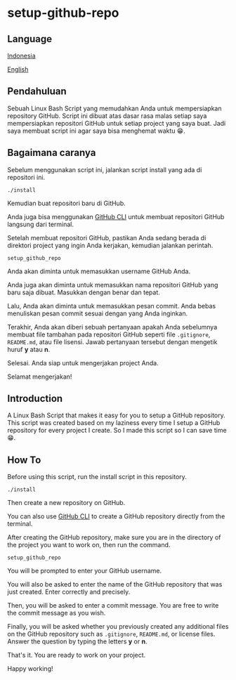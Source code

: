 # setup-github-repo

## Language
[Indonesia](#pendahuluan)

[English](#introduction)

## Pendahuluan
Sebuah Linux Bash Script yang memudahkan Anda untuk mempersiapkan repository GitHub. Script ini dibuat atas dasar rasa malas setiap saya mempersiapkan repositori GitHub untuk setiap project yang saya buat. Jadi saya membuat script ini agar saya bisa menghemat waktu 😁.

## Bagaimana caranya
Sebelum menggunakan script ini, jalankan script install yang ada di repositori ini.

`./install`

Kemudian buat repositori baru di GitHub.

Anda juga bisa menggunakan [GitHub CLI](https://github.com/cli/cli) untuk membuat repositori GitHub langsung dari terminal.

Setelah membuat repositori GitHub, pastikan Anda sedang berada di direktori project yang ingin Anda kerjakan, kemudian jalankan perintah.

`setup_github_repo`

Anda akan diminta untuk memasukkan username GitHub Anda.

Anda juga akan diminta untuk memasukkan nama repositori GitHub yang baru saja dibuat. Masukkan dengan benar dan tepat.

Lalu, Anda akan diminta untuk memasukkan pesan commit. Anda bebas menuliskan pesan commit sesuai dengan yang Anda inginkan.

Terakhir, Anda akan diberi sebuah pertanyaan apakah Anda sebelumnya membuat file tambahan pada repositori GitHub seperti file `.gitignore`, `README.md`, atau file lisensi. Jawab pertanyaan tersebut dengan mengetik huruf **y** atau **n**.

Selesai. Anda siap untuk mengerjakan project Anda.

Selamat mengerjakan!

## Introduction
A Linux Bash Script that makes it easy for you to setup a GitHub repository. This script was created based on my laziness every time I setup a GitHub repository for every project I create. So I made this script so I can save time 😁.

## How To
Before using this script, run the install script in this repository.

`./install`

Then create a new repository on GitHub.

You can also use [GitHub CLI](https://github.com/cli/cli) to create a GitHub repository directly from the terminal.

After creating the GitHub repository, make sure you are in the directory of the project you want to work on, then run the command.

`setup_github_repo`

You will be prompted to enter your GitHub username.

You will also be asked to enter the name of the GitHub repository that was just created. Enter correctly and precisely.

Then, you will be asked to enter a commit message. You are free to write the commit message as you wish.

Finally, you will be asked whether you previously created any additional files on the GitHub repository such as `.gitignore`, `README.md`, or license files. Answer the question by typing the letters **y** or **n**.

That's it. You are ready to work on your project.

Happy working!
